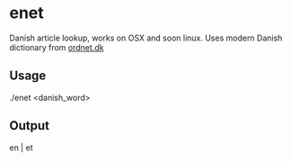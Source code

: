 # enet
Danish article lookup, works on OSX and soon linux. Uses modern Danish dictionary from [ordnet.dk](http://ordnet.dk/ddo)
## Usage
./enet <danish_word>
## Output 
en | et
